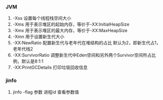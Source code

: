 ### JVM

1. -Xss 设置每个线程栈空间大小
2. -Xms 用于表示堆区的起始内存，等价于-XX:InitialHeapSize
3. -Xmx 用于表示堆区的最大内存，等价于-XX:MaxHeapSize
4. -Xmn 用于设置新生代大小
5. -XX:NewRatio 配置新生代与老年代在堆结构的占比 默认为2，即新生代占1，老年代栈2
6. -XX:SurvivorRatio 调整新生代中Eden空间和另外两个Survivor空间所占比例，默认是8:1:1
7. -XX:PrintGCDetails 打印垃圾回收信息



### jinfo

1. jinfo -flag 参数 进程id     查看参数值

